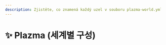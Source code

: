 ```yaml
---
description: Zjistěte, co znamená každý uzel v souboru plazma-world.yml.
---
```


# ✨ Plazma (세계별 구성)

